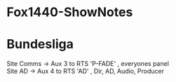 # Fox1440-ShowNotes

# Bundesliga

Site Comms -> Aux 3 to RTS 'P-FADE'  , everyones panel  
Site AD    -> Aux 4 to RTS 'AD'    , Dir, AD, Audio, Producer 
